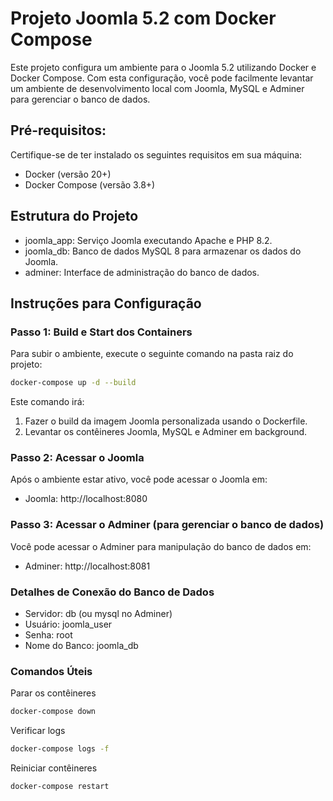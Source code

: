 # Projeto Joomla 5.2 com Docker Compose

Este projeto configura um ambiente para o Joomla 5.2 utilizando Docker e Docker Compose. Com esta configuração, você pode facilmente levantar um ambiente de desenvolvimento local com Joomla, MySQL e Adminer para gerenciar o banco de dados.

## Pré-requisitos:
Certifique-se de ter instalado os seguintes requisitos em sua máquina:

- Docker (versão 20+)
- Docker Compose (versão 3.8+)

## Estrutura do Projeto
- joomla_app: Serviço Joomla executando Apache e PHP 8.2.
- joomla_db: Banco de dados MySQL 8 para armazenar os dados do Joomla.
- adminer: Interface de administração do banco de dados.

## Instruções para Configuração
### Passo 1: Build e Start dos Containers

Para subir o ambiente, execute o seguinte comando na pasta raiz do projeto:
```bash
docker-compose up -d --build
```

Este comando irá:

1. Fazer o build da imagem Joomla personalizada usando o Dockerfile.
2. Levantar os contêineres Joomla, MySQL e Adminer em background.

### Passo 2: Acessar o Joomla

Após o ambiente estar ativo, você pode acessar o Joomla em:

- Joomla: http://localhost:8080

### Passo 3: Acessar o Adminer (para gerenciar o banco de dados)

Você pode acessar o Adminer para manipulação do banco de dados em:

- Adminer: http://localhost:8081

### Detalhes de Conexão do Banco de Dados

- Servidor: db (ou mysql no Adminer)
- Usuário: joomla_user
- Senha: root
- Nome do Banco: joomla_db

### Comandos Úteis

Parar os contêineres
```bash
docker-compose down
```

Verificar logs
```bash
docker-compose logs -f
```

Reiniciar contêineres
```bash
docker-compose restart
```